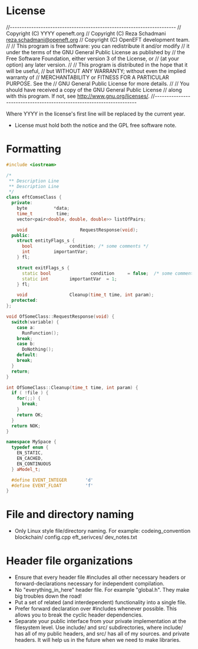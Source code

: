 # License
//----------------------------------------------------------------------
// Copyright (C) YYYY  openeft.org
// Copyright (C) Reza Schadmani <reza.schadmani@openeft.org>
// Copyright (C) OpenEFT development team.
//
// This program is free software: you can redistribute it and/or modify
// it under the terms of the GNU General Public License as published by
// the Free Software Foundation, either version 3 of the License, or
// (at your option) any later version.
//
// This program is distributed in the hope that it will be useful,
// but WITHOUT ANY WARRANTY; without even the implied warranty of
// MERCHANTABILITY or FITNESS FOR A PARTICULAR PURPOSE.  See the
// GNU General Public License for more details.
//
// You should have received a copy of the GNU General Public License
// along with this program.  If not, see <http://www.gnu.org/licenses/>.
//----------------------------------------------------------------------

Where YYYY in the license's first line will be replaced by the current year.
* License must hold both the notice and the GPL free software note.

# Formatting
```C++
#include <iostream>

/*
 ** Description Line
 ** Description Line
 */
class eftComseClass {
  private:
    byte          *data;
    time_t         time;
    vector<pair<double, double, double>> listOfPairs;

    void					RequestResponse(void);
  public:
    struct entityFlags_s {
      bool				condition; /* some comments */
      int         importantVar;
    } fl;

    struct exitFlags_s {
      static bool				condition     = false;	/* some comments */
      static int        importantVar  = 1;
    } fl;

    void                Cleanup(time_t time, int param);
  protected:
};

void OfSomeClass::RequestResponse(void) {
  switch(variable) {
    case a:
      RunFunction();
    break;
    case b:
      DoNothing();
    default:
    break;
  }
  return;
}

int OfSomeClass::Cleanup(time_t time, int param) {
  if ( !file ) {
    for(;;) {
      break;
    }
    return OK;
  }
  return NOK;
}

namespace MySpace {
  typedef enum {
    EN_STATIC,
    EN_CACHED,
    EN_CONTINUOUS
  } aModel_t;

  #define EVENT_INTEGER       'd'
  #define EVENT_FLOAT         'f'
}
```
# File and directory naming
* Only Linux style file/directory naming. For example: codeing_convention blockchain/ config.cpp
    eft_serivces/ dev_notes.txt

# Header file organizations
* Ensure that every header file \#includes all other necessary headers or forward-declarations
  necessary for independent compilation.
* No "everything_in_here" header file. For example "global.h". They make big troubles down the road!
* Put a set of related (and interdependent) functionality into a single file.
* Prefer forward declaration over \#includes whenever possible. This allows you to break the cyclic
  header dependencies.
* Separate your public interface from your private implementation at the filesystem level.
  Use include/ and src/ subdirectories, where include/ has all of my public headers, and src/ has
  all of my sources. and private headers. It will help us in the future when we need to make libraries.


